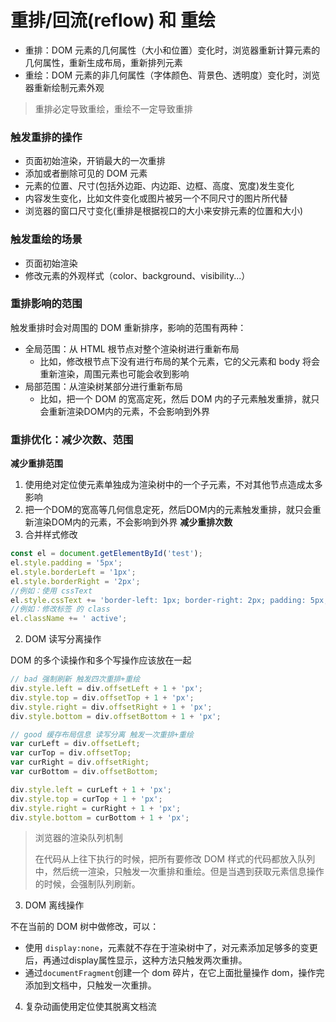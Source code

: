 # 重排/回流(reflow) 和 重绘
- 重排：DOM 元素的几何属性（大小和位置）变化时，浏览器重新计算元素的几何属性，重新生成布局，重新排列元素
- 重绘：DOM 元素的非几何属性（字体颜色、背景色、透明度）变化时，浏览器重新绘制元素外观

> 重排必定导致重绘，重绘不一定导致重排

### 触发重排的操作
- 页面初始渲染，开销最大的一次重排
- 添加或者删除可见的 DOM 元素
- 元素的位置、尺寸(包括外边距、内边距、边框、高度、宽度)发生变化
- 内容发生变化，比如文件变化或图片被另一个不同尺寸的图片所代替
- 浏览器的窗口尺寸变化(重排是根据视口的大小来安排元素的位置和大小)

### 触发重绘的场景
- 页面初始渲染
- 修改元素的外观样式（color、background、visibility...）

### 重排影响的范围
触发重排时会对周围的 DOM 重新排序，影响的范围有两种：
- 全局范围：从 HTML 根节点对整个渲染树进行重新布局
  - 比如，修改根节点下没有进行布局的某个元素，它的父元素和 body 将会重新渲染，周围元素也可能会收到影响
- 局部范围：从渲染树某部分进行重新布局
  - 比如，把一个 DOM 的宽高定死，然后 DOM 内的子元素触发重排，就只会重新渲染DOM内的元素，不会影响到外界

### 重排优化：减少次数、范围
**减少重排范围**
1. 使用绝对定位使元素单独成为渲染树中的一个子元素，不对其他节点造成太多影响
2. 把一个DOM的宽高等几何信息定死，然后DOM内的元素触发重排，就只会重新渲染DOM内的元素，不会影响到外界
**减少重排次数**
1. 合并样式修改
```js
const el = document.getElementById('test');
el.style.padding = '5px';
el.style.borderLeft = '1px';
el.style.borderRight = '2px';
//例如：使用 cssText
el.style.cssText += 'border-left: 1px; border-right: 2px; padding: 5px;';
//例如：修改标签 的 class
el.className += ' active';
```
2. DOM 读写分离操作

DOM 的多个读操作和多个写操作应该放在一起
```js
// bad 强制刷新 触发四次重排+重绘
div.style.left = div.offsetLeft + 1 + 'px';
div.style.top = div.offsetTop + 1 + 'px';
div.style.right = div.offsetRight + 1 + 'px';
div.style.bottom = div.offsetBottom + 1 + 'px';

// good 缓存布局信息 读写分离 触发一次重排+重绘
var curLeft = div.offsetLeft;
var curTop = div.offsetTop;
var curRight = div.offsetRight;
var curBottom = div.offsetBottom;

div.style.left = curLeft + 1 + 'px';
div.style.top = curTop + 1 + 'px';
div.style.right = curRight + 1 + 'px';
div.style.bottom = curBottom + 1 + 'px';
```

> 浏览器的渲染队列机制
> 
> 在代码从上往下执行的时候，把所有要修改 DOM 样式的代码都放入队列中，然后统一渲染，只触发一次重排和重绘。但是当遇到获取元素信息操作的时候，会强制队列刷新。

3. DOM 离线操作

不在当前的 DOM 树中做修改，可以：
- 使用 `display:none`，元素就不存在于渲染树中了，对元素添加足够多的变更后，再通过display属性显示，这种方法只触发两次重排。
- 通过`documentFragment`创建一个 dom 碎片，在它上面批量操作 dom，操作完添加到文档中，只触发一次重排。

4. 复杂动画使用定位使其脱离文档流


